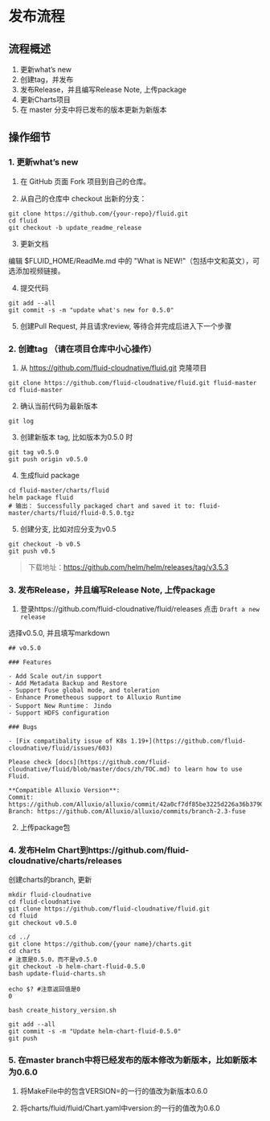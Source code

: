 # 发布流程

## 流程概述

1. 更新what’s new  
2. 创建tag，并发布
3. 发布Release，并且编写Release Note, 上传package
4. 更新Charts项目
5. 在 master 分支中将已发布的版本更新为新版本


## 操作细节


### 1. 更新what’s new 

1. 在 GitHub 页面 Fork 项目到自己的仓库。

2. 从自己的仓库中 checkout 出新的分支：

```
git clone https://github.com/{your-repo}/fluid.git
cd fluid
git checkout -b update_readme_release
```

3. 更新文档

编辑 $FLUID_HOME/ReadMe.md 中的 "What is NEW!"（包括中文和英文），可选添加视频链接。

4. 提交代码

```
git add --all
git commit -s -m "update what's new for 0.5.0"
```

5. 创建Pull Request, 并且请求review, 等待合并完成后进入下一个步骤


### 2. 创建tag （请在项目仓库中小心操作）

1. 从 https://github.com/fluid-cloudnative/fluid.git 克隆项目

```
git clone https://github.com/fluid-cloudnative/fluid.git fluid-master
cd fluid-master
```

2. 确认当前代码为最新版本

```
git log
```

3. 创建新版本 tag, 比如版本为0.5.0 时

```
git tag v0.5.0
git push origin v0.5.0
```

4. 生成fluid package

```
cd fluid-master/charts/fluid
helm package fluid
# 输出： Successfully packaged chart and saved it to: fluid-master/charts/fluid/fluid-0.5.0.tgz
```

5. 创建分支, 比如对应分支为v0.5

```
git checkout -b v0.5
git push v0.5
```

> 下载地址：https://github.com/helm/helm/releases/tag/v3.5.3


### 3. 发布Release，并且编写Release Note, 上传package


1. 登录https://github.com/fluid-cloudnative/fluid/releases 点击 `Draft a new release`

选择v0.5.0, 并且填写markdown

```
## v0.5.0

### Features

- Add Scale out/in support
- Add Metadata Backup and Restore
- Support Fuse global mode, and toleration
- Enhance Prometheous support to Alluxio Runtime
- Support New Runtime： Jindo
- Support HDFS configuration

### Bugs

- [Fix compatibality issue of K8s 1.19+](https://github.com/fluid-cloudnative/fluid/issues/603)

Please check [docs](https://github.com/fluid-cloudnative/fluid/blob/master/docs/zh/TOC.md) to learn how to use Fluid.

**Compatible Alluxio Version**:
Commit: https://github.com/Alluxio/alluxio/commit/42a0cf7df85be3225d226a36b37908d04e8cb595
Branch: https://github.com/Alluxio/alluxio/commits/branch-2.3-fuse
```

2. 上传package包


### 4.  发布Helm Chart到https://github.com/fluid-cloudnative/charts/releases


创建charts的branch, 更新

```
mkdir fluid-cloudnative
cd fluid-cloudnative
git clone https://github.com/fluid-cloudnative/fluid.git
cd fluid
git checkout v0.5.0

cd ../
git clone https://github.com/{your name}/charts.git
cd charts
# 注意是0.5.0，而不是v0.5.0
git checkout -b helm-chart-fluid-0.5.0
bash update-fluid-charts.sh

echo $? #注意返回值是0
0

bash create_history_version.sh

git add --all
git commit -s -m "Update helm-chart-fluid-0.5.0"
git push
```

### 5. 在master branch中将已经发布的版本修改为新版本，比如新版本为0.6.0

1. 将MakeFile中的包含VERSION=的一行的值改为新版本0.6.0

2. 将charts/fluid/fluid/Chart.yaml中version:的一行的值改为0.6.0
